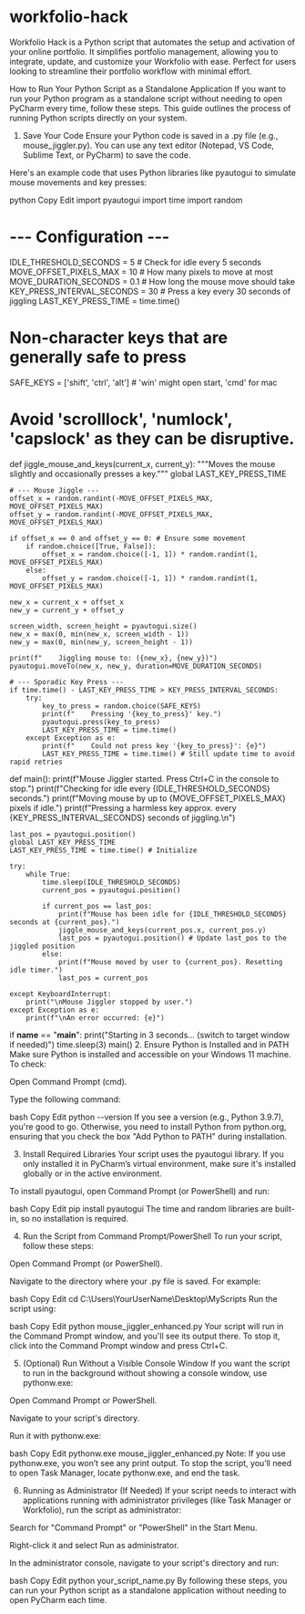 # workfolio-hack
Workfolio Hack is a Python script that automates the setup and activation of your online portfolio. It simplifies portfolio management, allowing you to integrate, update, and customize your Workfolio with ease. Perfect for users looking to streamline their portfolio workflow with minimal effort.

How to Run Your Python Script as a Standalone Application
If you want to run your Python program as a standalone script without needing to open PyCharm every time, follow these steps. This guide outlines the process of running Python scripts directly on your system.

1. Save Your Code
Ensure your Python code is saved in a .py file (e.g., mouse_jiggler.py). You can use any text editor (Notepad, VS Code, Sublime Text, or PyCharm) to save the code.

Here's an example code that uses Python libraries like pyautogui to simulate mouse movements and key presses:

python
Copy
Edit
import pyautogui
import time
import random

# --- Configuration ---
IDLE_THRESHOLD_SECONDS = 5  # Check for idle every 5 seconds
MOVE_OFFSET_PIXELS_MAX = 10 # How many pixels to move at most
MOVE_DURATION_SECONDS = 0.1 # How long the mouse move should take
KEY_PRESS_INTERVAL_SECONDS = 30 # Press a key every 30 seconds of jiggling
LAST_KEY_PRESS_TIME = time.time()

# Non-character keys that are generally safe to press
SAFE_KEYS = ['shift', 'ctrl', 'alt'] # 'win' might open start, 'cmd' for mac
# Avoid 'scrolllock', 'numlock', 'capslock' as they can be disruptive.

def jiggle_mouse_and_keys(current_x, current_y):
    """Moves the mouse slightly and occasionally presses a key."""
    global LAST_KEY_PRESS_TIME

    # --- Mouse Jiggle ---
    offset_x = random.randint(-MOVE_OFFSET_PIXELS_MAX, MOVE_OFFSET_PIXELS_MAX)
    offset_y = random.randint(-MOVE_OFFSET_PIXELS_MAX, MOVE_OFFSET_PIXELS_MAX)

    if offset_x == 0 and offset_y == 0: # Ensure some movement
        if random.choice([True, False]):
            offset_x = random.choice([-1, 1]) * random.randint(1, MOVE_OFFSET_PIXELS_MAX)
        else:
            offset_y = random.choice([-1, 1]) * random.randint(1, MOVE_OFFSET_PIXELS_MAX)

    new_x = current_x + offset_x
    new_y = current_y + offset_y

    screen_width, screen_height = pyautogui.size()
    new_x = max(0, min(new_x, screen_width - 1))
    new_y = max(0, min(new_y, screen_height - 1))

    print(f"    Jiggling mouse to: ({new_x}, {new_y})")
    pyautogui.moveTo(new_x, new_y, duration=MOVE_DURATION_SECONDS)

    # --- Sporadic Key Press ---
    if time.time() - LAST_KEY_PRESS_TIME > KEY_PRESS_INTERVAL_SECONDS:
        try:
            key_to_press = random.choice(SAFE_KEYS)
            print(f"    Pressing '{key_to_press}' key.")
            pyautogui.press(key_to_press)
            LAST_KEY_PRESS_TIME = time.time()
        except Exception as e:
            print(f"    Could not press key '{key_to_press}': {e}")
            LAST_KEY_PRESS_TIME = time.time() # Still update time to avoid rapid retries

def main():
    print(f"Mouse Jiggler started. Press Ctrl+C in the console to stop.")
    print(f"Checking for idle every {IDLE_THRESHOLD_SECONDS} seconds.")
    print(f"Moving mouse by up to {MOVE_OFFSET_PIXELS_MAX} pixels if idle.")
    print(f"Pressing a harmless key approx. every {KEY_PRESS_INTERVAL_SECONDS} seconds of jiggling.\n")

    last_pos = pyautogui.position()
    global LAST_KEY_PRESS_TIME
    LAST_KEY_PRESS_TIME = time.time() # Initialize

    try:
        while True:
            time.sleep(IDLE_THRESHOLD_SECONDS)
            current_pos = pyautogui.position()

            if current_pos == last_pos:
                print(f"Mouse has been idle for {IDLE_THRESHOLD_SECONDS} seconds at {current_pos}.")
                jiggle_mouse_and_keys(current_pos.x, current_pos.y)
                last_pos = pyautogui.position() # Update last_pos to the jiggled position
            else:
                print(f"Mouse moved by user to {current_pos}. Resetting idle timer.")
                last_pos = current_pos

    except KeyboardInterrupt:
        print("\nMouse Jiggler stopped by user.")
    except Exception as e:
        print(f"\nAn error occurred: {e}")

if __name__ == "__main__":
    print("Starting in 3 seconds... (switch to target window if needed)")
    time.sleep(3)
    main()
2. Ensure Python is Installed and in PATH
Make sure Python is installed and accessible on your Windows 11 machine. To check:

Open Command Prompt (cmd).

Type the following command:

bash
Copy
Edit
python --version
If you see a version (e.g., Python 3.9.7), you're good to go. Otherwise, you need to install Python from python.org, ensuring that you check the box "Add Python to PATH" during installation.

3. Install Required Libraries
Your script uses the pyautogui library. If you only installed it in PyCharm’s virtual environment, make sure it's installed globally or in the active environment.

To install pyautogui, open Command Prompt (or PowerShell) and run:

bash
Copy
Edit
pip install pyautogui
The time and random libraries are built-in, so no installation is required.

4. Run the Script from Command Prompt/PowerShell
To run your script, follow these steps:

Open Command Prompt (or PowerShell).

Navigate to the directory where your .py file is saved. For example:

bash
Copy
Edit
cd C:\Users\YourUserName\Desktop\MyScripts
Run the script using:

bash
Copy
Edit
python mouse_jiggler_enhanced.py
Your script will run in the Command Prompt window, and you'll see its output there. To stop it, click into the Command Prompt window and press Ctrl+C.

5. (Optional) Run Without a Visible Console Window
If you want the script to run in the background without showing a console window, use pythonw.exe:

Open Command Prompt or PowerShell.

Navigate to your script's directory.

Run it with pythonw.exe:

bash
Copy
Edit
pythonw.exe mouse_jiggler_enhanced.py
Note: If you use pythonw.exe, you won’t see any print output. To stop the script, you’ll need to open Task Manager, locate pythonw.exe, and end the task.

6. Running as Administrator (If Needed)
If your script needs to interact with applications running with administrator privileges (like Task Manager or Workfolio), run the script as administrator:

Search for "Command Prompt" or "PowerShell" in the Start Menu.

Right-click it and select Run as administrator.

In the administrator console, navigate to your script's directory and run:

bash
Copy
Edit
python your_script_name.py
By following these steps, you can run your Python script as a standalone application without needing to open PyCharm each time.
